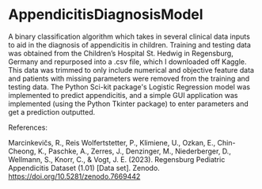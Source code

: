 # AppendicitisDiagnosisModel
A binary classification algorithm which takes in several clinical data inputs to aid in the diagnosis of appendicitis in children. Training and testing data was obtained from the Children’s Hospital St. Hedwig in Regensburg, Germany and repurposed into a .csv file, which I downloaded off Kaggle. This data was trimmed to only include numerical and objective feature data and patients with missing parameters were removed from the training and testing data. The Python Sci-kit package's Logistic Regression model was implemented to predict appendicitis, and a simple GUI application was implemented (using the Python Tkinter package) to enter parameters and get a prediction outputted.

References:

Marcinkevičs, R., Reis Wolfertstetter, P., Klimiene, U., Ozkan, E., Chin-Cheong, K., Paschke, A., Zerres, J., Denzinger, M., Niederberger, D., Wellmann, S., Knorr, C., & Vogt, J. E. (2023). Regensburg Pediatric Appendicitis Dataset (1.01) [Data set]. Zenodo. https://doi.org/10.5281/zenodo.7669442
